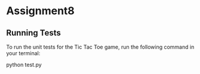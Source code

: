 # Assignment8
## Running Tests

To run the unit tests for the Tic Tac Toe game, run the following command in your terminal:

python test.py
